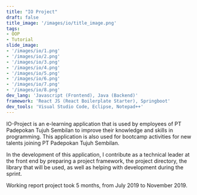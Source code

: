 ```yaml
---
title: "IO Project"
draft: false
title_image: '/images/io/title_image.png'
tags:
- OOP
- Tutorial
slide_image: 
- '/images/io/1.png'
- '/images/io/2.png'
- '/images/io/3.png'
- '/images/io/4.png'
- '/images/io/5.png'
- '/images/io/6.png'
- '/images/io/7.png'
- '/images/io/8.png'
dev_lang: 'Javascript (Frontend), Java (Backend)' 
framework: 'React JS (React Boilerplate Starter), Springboot' 
dev_tools: 'Visual Studio Code, Eclipse, Notepad++' 
---
```


IO-Project is an e-learning application that is used by employees of PT Padepokan Tujuh Sembilan to improve their knowledge and skills in programming. This application is also used for bootcamp activities for new talents joining PT Padepokan Tujuh Sembilan.

In the development of this application, I contribute as a technical leader at the front end by preparing a project framework, the project directory, the library that will be used, as well as helping with development during the sprint.

Working report project took 5 months, from July 2019 to November 2019.



